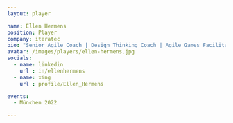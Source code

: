 ```yaml
---
layout: player

name: Ellen Hermens
position: Player
company: iteratec
bio: "Senior Agile Coach | Design Thinking Coach | Agile Games Facilitator"
avatar: /images/players/ellen-hermens.jpg
socials:
  - name: linkedin
    url : in/ellenhermens
  - name: xing
    url : profile/Ellen_Hermens

events:
  - München 2022

---
```


